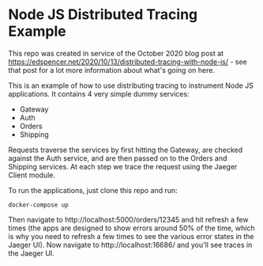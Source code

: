 # Node JS Distributed Tracing Example

This repo was created in service of the October 2020 blog post at https://edspencer.net/2020/10/13/distributed-tracing-with-node-js/ - see that post for a lot more information about what's going on here.

This is an example of how to use distributing tracing to instrument Node JS applications. It contains 4 very simple dummy services:

* Gateway
* Auth
* Orders
* Shipping

Requests traverse the services by first hitting the Gateway, are checked against the Auth service, and are then passed on to the Orders and Shipping services. At each step we trace the request using the Jaeger Client module.

To run the applications, just clone this repo and run:

```docker-compose up```

Then navigate to http://localhost:5000/orders/12345 and hit refresh a few times (the apps are designed to show errors around 50% of the time, which is why you need to refresh a few times to see the various error states in the Jaeger UI). Now navigate to http://localhost:16686/ and you'll see traces in the Jaeger UI.

